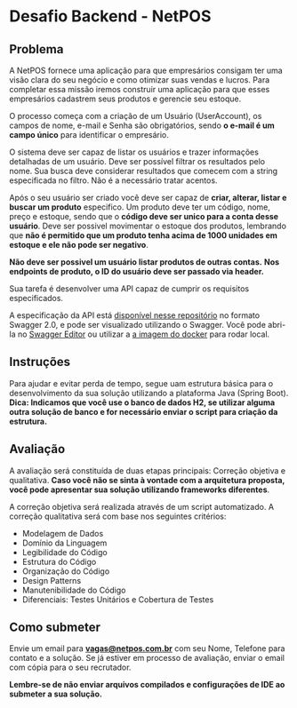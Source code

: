 # Desafio Backend - NetPOS

## Problema

A NetPOS fornece uma aplicação para que empresários consigam ter uma visão clara do seu negócio e como otimizar suas vendas e lucros. 
Para completar essa missão iremos construir uma aplicação para que esses empresários cadastrem seus produtos e gerencie seu estoque.

O processo começa com a criação de um Usuário (UserAccount), os campos de nome, e-mail e Senha são obrigatórios, sendo **o e-mail é um campo único** para identificar o empresário.

O sistema deve ser capaz de listar os usuários e trazer informações detalhadas de um usuário. 
Deve ser possível filtrar os resultados pelo nome. 
Sua busca deve considerar resultados que comecem com a string especificada no filtro. Não é a necessário tratar acentos.

Após o seu usuário ser criado você deve ser capaz de **criar, alterar, listar e buscar um produto** especifico. 
Um produto deve ter um código, nome, preço e estoque, sendo que o **código deve ser unico para a conta desse usuário**.
Deve ser possivel movimentar o estoque dos produtos, lembrando que **não é permitido que um produto tenha acima de 1000 unidades em estoque e ele não pode ser negativo**. 

**Não deve ser possivel um usuário listar produtos de outras contas.**
**Nos endpoints de produto, o ID do usuário deve ser passado via header.**

Sua tarefa é desenvolver uma API capaz de cumprir os requisitos especificados.

A especificação da API está [disponível nesse repositório](/api-spec.yaml) no formato Swagger 2.0, e pode ser visualizado utilizando o Swagger.
Você pode abri-la no [Swagger Editor](https://editor.swagger.io) ou utilizar a [a imagem do docker](https://hub.docker.com/r/swaggerapi/swagger-editor/) para rodar local.

## Instruções
Para ajudar e evitar perda de tempo, segue uam estrutura básica para o desenvolvimento da sua solução utilizando a plataforma Java (Spring Boot).
**Dica: Indicamos que você use o banco de dados H2, se utilizar alguma outra solução de banco e for necessário enviar o script para criação da estrutura.**

## Avaliação
A avaliação será constituída de duas etapas principais: Correção objetiva e qualitativa.
**Caso você não se sinta à vontade com a arquitetura proposta, você pode apresentar sua solução utilizando frameworks diferentes**. 

A correção objetiva será realizada através de um script automatizado.
A correção qualitativa será com base nos seguintes critérios:

- Modelagem de Dados
- Domínio da Linguagem
- Legibilidade do Código
- Estrutura do Código
- Organização do Código
- Design Patterns
- Manutenibilidade do Código
- Diferenciais: Testes Unitários e Cobertura de Testes

## Como submeter

Envie um email para **vagas@netpos.com.br** com seu Nome, Telefone para contato e a solução. 
Se já estiver em processo de avaliação, enviar o email com cópia para o seu recrutador.

**Lembre-se de não enviar arquivos compilados e configurações de IDE ao submeter a sua solução.**